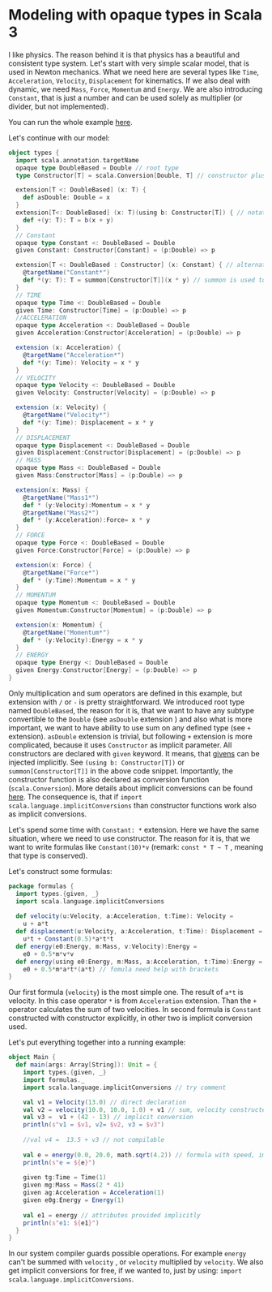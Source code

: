 # Modeling with opaque types in Scala 3  

I like physics. The reason behind it is that physics has a beautiful and consistent type system. 
Let's start with very simple scalar model, that is used in Newton mechanics. What we need here are several types like `Time`, `Acceleration`, `Velocity`, `Displacement` for kinematics. If we also deal with dynamic, we need `Mass`, `Force`, `Momentum` and `Energy`. We are also introducing  `Constant`,  that is just a number and can be used solely as multiplier (or divider, but not implemented). 

You can run the whole example  [here](https://scastie.scala-lang.org/api/download/JurajBurian/ns83iWTqSYCShiKoQ1ekIg/3). 

Let's continue with our model:

```scala
object types {
  import scala.annotation.targetName
  opaque type DoubleBased = Double // root type
  type Constructor[T] = scala.Conversion[Double, T] // constructor plus conversion for free

  extension[T <: DoubleBased] (x: T) {
    def asDouble: Double = x
  }
  extension[T<: DoubleBased] (x: T)(using b: Constructor[T]) { // notation with explicit usage of using 
    def +(y: T): T = b(x + y)
  }
  // Constant
  opaque type Constant <: DoubleBased = Double
  given Constant: Constructor[Constant] = (p:Double) => p

  extension[T <: DoubleBased : Constructor] (x: Constant) { // alternative notation (not using used) 
    @targetName("Constant*")
    def *(y: T): T = summon[Constructor[T]](x * y) // summon is used to obtain Constructor
  }
  // TIME
  opaque type Time <: DoubleBased = Double
  given Time: Constructor[Time] = (p:Double) => p
  //ACCELERATION
  opaque type Acceleration <: DoubleBased = Double
  given Acceleration:Constructor[Acceleration] = (p:Double) => p

  extension (x: Acceleration) {
    @targetName("Acceleration*")
    def *(y: Time): Velocity = x * y
  }
  // VELOCITY 
  opaque type Velocity <: DoubleBased = Double
  given Velocity: Constructor[Velocity] = (p:Double) => p

  extension (x: Velocity) {
    @targetName("Velocity*")
    def *(y: Time): Displacement = x * y
  }
  // DISPLACEMENT 
  opaque type Displacement <: DoubleBased = Double
  given Displacement:Constructor[Displacement] = (p:Double) => p
  // MASS 
  opaque type Mass <: DoubleBased = Double
  given Mass:Constructor[Mass] = (p:Double) => p

  extension(x: Mass) {
    @targetName("Mass1*")
    def * (y:Velocity):Momentum = x * y
    @targetName("Mass2*")
    def * (y:Acceleration):Force= x * y
  }
  // FORCE 
  opaque type Force <: DoubleBased = Double
  given Force:Constructor[Force] = (p:Double) => p

  extension(x: Force) {
    @targetName("Force*")
    def * (y:Time):Momentum = x * y
  }
  // MOMENTUM 
  opaque type Momentum <: DoubleBased = Double
  given Momentum:Constructor[Momentum] = (p:Double) => p

  extension(x: Momentum) {
    @targetName("Momentum*")
    def * (y:Velocity):Energy = x * y
  }
  // ENERGY 
  opaque type Energy <: DoubleBased = Double
  given Energy:Constructor[Energy] = (p:Double) => p
}
```
Only multiplication and sum operators are defined in this example, but extension with `/` or `-` is pretty straightforward. 
We introduced root type named `DoubleBased`, the reason for it is, that we want to have any subtype convertible to the `Double` (see `asDouble` extension ) and also what is more important, we want to have ability to use sum on any defined type (see `+` extension).  `asDouble` extension is trivial, but following `+` extension is more complicated, because it uses  `Constructor` as implicit parameter. 
All constructors are declared with `given` keyword. It means, that  [givens](http://dotty.epfl.ch/docs/reference/contextual/givens.html) can be injected implicitly. See `(using b: Constructor[T])`  or `summon[Constructor[T]]` in  the above code snippet. 
Importantly, the constructor function is also declared as conversion function  (`scala.Conversion`). More details about implicit conversions can be found  [here](https://dotty.epfl.ch/docs/reference/contextual/conversions.html). The consequence is, that if  `import scala.language.implicitConversions` than constructor functions work also as implicit conversions.

Let's spend some time with  `Constant: *`  extension. Here we have the same situation, where we need to use  constructor. 
The reason for it is, that we want to write formulas like `Constant(10)*v` (remark:  `const * T ~ T` , meaning that type is conserved).

Let's construct some formulas:


```scala
package formulas {
  import types.{given, _}
  import scala.language.implicitConversions
  
  def velocity(u:Velocity, a:Acceleration, t:Time): Velocity = 
  	u + a*t 
  def displacement(u:Velocity, a:Acceleration, t:Time): Displacement = 
  	u*t + Constant(0.5)*a*t*t
  def energy(e0:Energy, m:Mass, v:Velocity):Energy =
  	e0 + 0.5*m*v*v
  def energy(using e0:Energy, m:Mass, a:Acceleration, t:Time):Energy = 
  	e0 + 0.5*m*a*t*(a*t) // fomula need help with brackets 
}
```

Our first formula (`velocity`) is the most simple one. 
The result of  `a*t` is velocity. In this case operator `*` is from `Acceleration` extension.  Than  the `+` operator calculates the sum of two velocities. 
In second formula is `Constant` constructed with constructor explicitly, in other two is implicit conversion used. 

Let's put everything together into a running example: 

```scala
object Main {
  def main(args: Array[String]): Unit = {
    import types.{given, _}
    import formulas._
    import scala.language.implicitConversions // try comment

    val v1 = Velocity(13.0) // direct declaration 
    val v2 = velocity(10.0, 10.0, 1.0) + v1 // sum, velocity constructed with implicit conversion
    val v3 =  v1 + (42 - 13) // implicit conversion
    println(s"v1 = $v1, v2= $v2, v3 = $v3")
    
    //val v4 =  13.5 + v3 // not compilable
       
    val e = energy(0.0, 20.0, math.sqrt(4.2)) // formula with speed, implicit conversion
    println(s"e = ${e}")
    
    given tg:Time = Time(1)
    given mg:Mass = Mass(2 * 41)
    given ag:Acceleration = Acceleration(1)
    given e0g:Energy = Energy(1)
    
    val e1 = energy // attributes provided implicitly 
    println(s"e1: ${e1}")
  }
}   
```

In our system compiler guards possible operations. For example `energy` can't be summed with `velocity` , or `velocity` multiplied by `velocity`. 
We also get  implicit conversions for free, if we wanted to, just by using: `import scala.language.implicitConversions`.